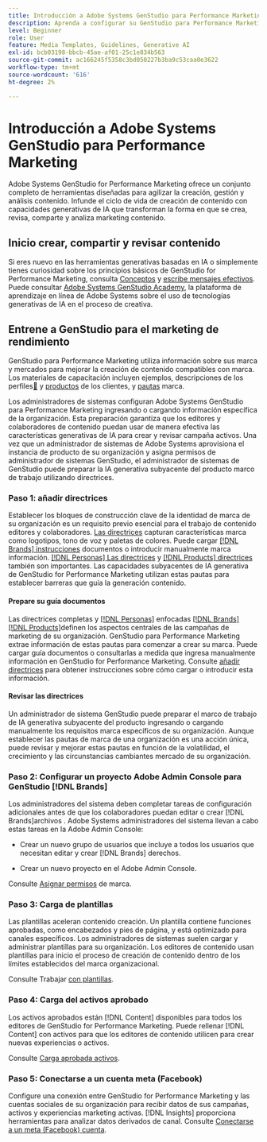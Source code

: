 ```yaml
---
title: Introducción a Adobe Systems GenStudio para Performance Marketing
description: Aprenda a configurar su GenStudio para Performance Marketing para generar nuevo contenido de marketing alineado con la marca.
level: Beginner
role: User
feature: Media Templates, Guidelines, Generative AI
exl-id: bcb03198-bbcb-45ae-af01-25c1e834b563
source-git-commit: ac166245f5358c3bd050227b3ba9c53caa0e3622
workflow-type: tm+mt
source-wordcount: '616'
ht-degree: 2%

---
```


# Introducción a Adobe Systems GenStudio para Performance Marketing

Adobe Systems GenStudio for Performance Marketing ofrece un conjunto completo de herramientas diseñadas para agilizar la creación, gestión y análisis contenido. Infunde el ciclo de vida de creación de contenido con capacidades generativas de IA que transforman la forma en que se crea, revisa, comparte y analiza marketing contenido.

## Inicio crear, compartir y revisar contenido

Si eres nuevo en las herramientas generativas basadas en IA o simplemente tienes curiosidad sobre los principios básicos de GenStudio for Performance Marketing, consulta [Conceptos](concepts.md) y [escribe mensajes efectivos](effective-prompts.md). Puede consultar [Adobe Systems GenStudio Academy](https://learningmanager.adobe.com/genstudioacademy), la plataforma de aprendizaje en línea de Adobe Systems sobre el uso de tecnologías generativas de IA en el proceso de creativa.

## Entrene a GenStudio para el marketing de rendimiento

GenStudio para Performance Marketing utiliza información sobre sus marca y mercados para mejorar la creación de contenido compatibles con marca. Los materiales de capacitación incluyen ejemplos, descripciones de los perfiles[&#128279;](/help/user-guide/guidelines/personas.md) y [productos](/help/user-guide/guidelines/products.md) de los clientes, y [pautas](/help/user-guide/guidelines/overview.md) marca.

Los administradores de sistemas configuran Adobe Systems GenStudio para Performance Marketing ingresando o cargando información específica de la organización. Esta preparación garantiza que los editores y colaboradores de contenido puedan usar de manera efectiva las características generativas de IA para crear y revisar campaña activos. Una vez que un administrador de sistemas de Adobe Systems aprovisiona el instancia de producto de su organización y asigna permisos de administrador de sistemas GenStudio, el administrador de sistemas de GenStudio puede preparar la IA generativa subyacente del producto marco de trabajo utilizando directrices.

### Paso 1: añadir directrices

Establecer los bloques de construcción clave de la identidad de marca de su organización es un requisito previo esencial para el trabajo de contenido editores y colaboradores. [Las directrices](./guidelines/overview.md) capturan características marca como logotipos, tono de voz y paletas de colores. Puede cargar [[!DNL Brands] instrucciones](./guidelines/brands.md) documentos o introducir manualmente marca información. [[!DNL Personas] Las directrices](./guidelines/personas.md) y [[!DNL Products] directrices](./guidelines/products.md) también son importantes. Las capacidades subyacentes de IA generativa de GenStudio for Performance Marketing utilizan estas pautas para establecer barreras que guía la generación contenido.

#### Prepare su guía documentos

Las directrices completas y [[!DNL Personas]](./guidelines/personas.md) enfocadas [[!DNL Brands]](./guidelines/brands.md) [[!DNL Products]](./guidelines/products.md)definen los aspectos centrales de las campañas de marketing de su organización. GenStudio para Performance Marketing extrae información de estas pautas para comenzar a crear su marca. Puede cargar guía documentos o consultarlas a medida que ingresa manualmente información en GenStudio for Performance Marketing. Consulte [añadir directrices](./guidelines/overview.md) para obtener instrucciones sobre cómo cargar o introducir esta información.

#### Revisar las directrices

Un administrador de sistema GenStudio puede preparar el marco de trabajo de IA generativa subyacente del producto ingresando o cargando manualmente los requisitos marca específicos de su organización. Aunque establecer las pautas de marca de una organización es una acción única, puede revisar y mejorar estas pautas en función de la volatilidad, el crecimiento y las circunstancias cambiantes mercado de su organización.

### Paso 2: Configurar un proyecto Adobe Admin Console para GenStudio [!DNL Brands]

Los administradores del sistema deben completar tareas de configuración adicionales antes de que los colaboradores puedan editar o crear [!DNL Brands]archivos . Adobe Systems administradores del sistema llevan a cabo estas tareas en la Adobe Admin Console:

* Crear un nuevo grupo de usuarios que incluye a todos los usuarios que necesitan editar y crear [!DNL Brands] derechos.

* Crear un nuevo proyecto en el Adobe Admin Console.

Consulte [Asignar permisos](configure-brand-permissions.md) de marca.

### Paso 3: Carga de plantillas

Las plantillas aceleran contenido creación. Un plantilla contiene funciones aprobadas, como encabezados y pies de página, y está optimizado para canales específicos. Los administradores de sistemas suelen cargar y administrar plantillas para su organización. Los editores de contenido usan plantillas para inicio el proceso de creación de contenido dentro de los límites establecidos del marca organizacional.

Consulte Trabajar [con plantillas](./content/use-templates.md).

### Paso 4: Carga del activos aprobado

Los activos aprobados están [!DNL Content] disponibles para todos los editores de GenStudio for Performance Marketing. Puede rellenar [!DNL Content] con activos para que los editores de contenido utilicen para crear nuevas experiencias o activos.

Consulte [Carga aprobada activos](./content/manage-assets.md).

### Paso 5: Conectarse a un cuenta meta (Facebook)

Configure una conexión entre GenStudio for Performance Marketing y las cuentas sociales de su organización para recibir datos de sus campañas, activos y experiencias marketing activas. [!DNL Insights] proporciona herramientas para analizar datos derivados de canal. Consulte [Conectarse a un meta (Facebook) cuenta](/help/user-guide/connectors/connect-channel.md#meta-ads-connect).
